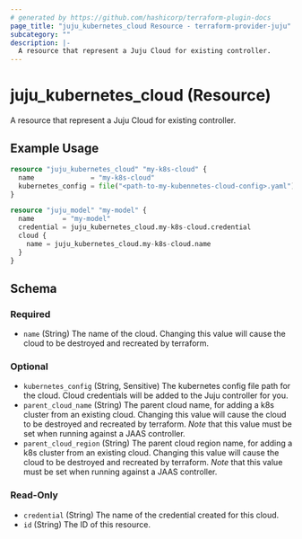 ```yaml
---
# generated by https://github.com/hashicorp/terraform-plugin-docs
page_title: "juju_kubernetes_cloud Resource - terraform-provider-juju"
subcategory: ""
description: |-
  A resource that represent a Juju Cloud for existing controller.
---
```


# juju_kubernetes_cloud (Resource)

A resource that represent a Juju Cloud for existing controller.

## Example Usage

```terraform
resource "juju_kubernetes_cloud" "my-k8s-cloud" {
  name              = "my-k8s-cloud"
  kubernetes_config = file("<path-to-my-kubennetes-cloud-config>.yaml")
}

resource "juju_model" "my-model" {
  name       = "my-model"
  credential = juju_kubernetes_cloud.my-k8s-cloud.credential
  cloud {
    name = juju_kubernetes_cloud.my-k8s-cloud.name
  }
}
```

<!-- schema generated by tfplugindocs -->
## Schema

### Required

- `name` (String) The name of the cloud. Changing this value will cause the cloud to be destroyed and recreated by terraform.

### Optional

- `kubernetes_config` (String, Sensitive) The kubernetes config file path for the cloud. Cloud credentials will be added to the Juju controller for you.
- `parent_cloud_name` (String) The parent cloud name, for adding a k8s cluster from an existing cloud. Changing this value will cause the cloud to be destroyed and recreated by terraform. *Note* that this value must be set when running against a JAAS controller.
- `parent_cloud_region` (String) The parent cloud region name, for adding a k8s cluster from an existing cloud. Changing this value will cause the cloud to be destroyed and recreated by terraform. *Note* that this value must be set when running against a JAAS controller.

### Read-Only

- `credential` (String) The name of the credential created for this cloud.
- `id` (String) The ID of this resource.
